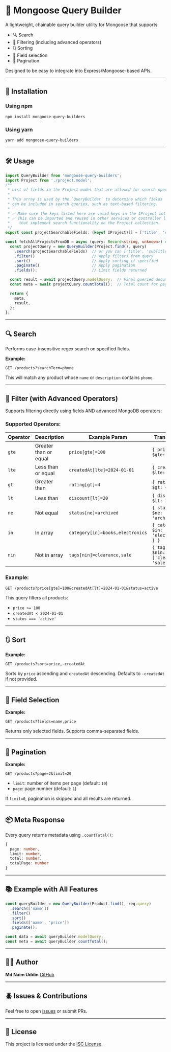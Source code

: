 # 📘 Mongoose Query Builder

A lightweight, chainable query builder utility for Mongoose that supports:

* 🔍 Search
* 🎯 Filtering (including advanced operators)
* 🔃 Sorting
* 🧪 Field selection
* 📄 Pagination

Designed to be easy to integrate into Express/Mongoose-based APIs.

---

## 🚀 Installation

### Using npm

```
npm install mongoose-query-builders
```

### Using yarn

```
yarn add mongoose-query-builders
```

---

## 🛠️ Usage

```ts
import QueryBuilder from 'mongoose-query-builders';
import Project from './project.model';
/**
 * List of fields in the Project model that are allowed for search operations.
 * 
 * This array is used by the `QueryBuilder` to determine which fields
 * can be included in search queries, such as text-based filtering.
 * 
 * ✅ Make sure the keys listed here are valid keys in the IProject interface.
 * ✅ This can be imported and reused in other services or controller layers
 *    that implement search functionality on the Project collection.
 */
export const projectSearchableFields: (keyof IProject)[] = ['title', 'subTitle'];

const fetchAllProjectsFromDB = async (query: Record<string, unknown>) => {
  const projectQuery = new QueryBuilder(Project.find(), query)
    .search(projectSearchableFields)  // or you can ['title', 'subTitle'] it will be suggest you
    .filter()                         // Apply filters from query
    .sort()                           // Apply sorting if specified
    .paginate()                       // Apply pagination
    .fields();                        // Limit fields returned

  const result = await projectQuery.modelQuery;  // Final queried documents
  const meta = await projectQuery.countTotal();  // Total count for pagination

  return {
    meta,
    result,
  };
};
```

---

## 🔍 Search

Performs case-insensitive regex search on specified fields.

**Example:**

```
GET /products?searchTerm=phone
```

This will match any product whose `name` or `description` contains `phone`.

---

## 🎯 Filter (with Advanced Operators)

Supports filtering directly using fields AND advanced MongoDB operators:

### Supported Operators:

| Operator | Description           | Example Param                    | Translates to                                     |
| -------- | --------------------- | -------------------------------- | ------------------------------------------------- |
| `gte`    | Greater than or equal | `price[gte]=100`                 | `{ price: { $gte: 100 } }`                        |
| `lte`    | Less than or equal    | `createdAt[lte]=2024-01-01`      | `{ createdAt: { $lte: ... } }`                    |
| `gt`     | Greater than          | `rating[gt]=4`                   | `{ rating: { $gt: 4 } }`                          |
| `lt`     | Less than             | `discount[lt]=20`                | `{ discount: { $lt: 20 } }`                       |
| `ne`     | Not equal             | `status[ne]=archived`            | `{ status: { $ne: 'archived' } }`                 |
| `in`     | In array              | `category[in]=books,electronics` | `{ category: { $in: ['books', 'electronics'] } }` |
| `nin`    | Not in array          | `tags[nin]=clearance,sale`       | `{ tags: { $nin: ['clearance', 'sale'] } }`       |

### Example:

```
GET /products?price[gte]=100&createdAt[lt]=2024-01-01&status=active
```

This query filters all products:

* `price >= 100`
* `createdAt < 2024-01-01`
* `status === 'active'`

---

## 🔃 Sort

**Example:**

```
GET /products?sort=price,-createdAt
```

Sorts by `price` ascending and `createdAt` descending.
Defaults to `-createdAt` if not provided.

---

## 🧪 Field Selection

**Example:**

```
GET /products?fields=name,price
```

Returns only selected fields. Supports comma-separated fields.

---

## 📄 Pagination

**Example:**

```
GET /products?page=2&limit=20
```

* `limit`: number of items per page (default: `10`)
* `page`: page number (default: `1`)

If `limit=0`, pagination is skipped and all results are returned.

---

## 📦 Meta Response

Every query returns metadata using `.countTotal()`:

```ts
{
  page: number,
  limit: number,
  total: number,
  totalPage: number
}
```

---

## 📚 Example with All Features

```ts
const queryBuilder = new QueryBuilder(Product.find(), req.query)
  .search(['name'])
  .filter()
  .sort()
  .fields(['name', 'price'])
  .paginate();

const data = await queryBuilder.modelQuery;
const meta = await queryBuilder.countTotal();
```

---

## 👨‍💻 Author

**Md Naim Uddin**
[GitHub](https://github.com/naimuddin94)

---

## 🪲 Issues & Contributions

Feel free to open [issues](https://github.com/naimuddin94/mongoose-query-builder/issues) or submit PRs.

---

## 🧾 License

This project is licensed under the [ISC License](./LICENSE).
